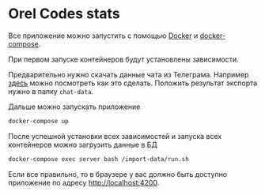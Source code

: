 # Orel Codes stats

Все приложение можно запустить с помощью [Docker](https://docs.docker.com/install/) и [docker-compose](https://docs.docker.com/compose/).

При первом запуске контейнеров будут установлены зависимости.

Предварительно нужно скачать данные чата из Телеграма. Например [здесь](https://winaero.com/blog/export-chat-history-file-telegram-desktop/) можно посмотреть как это сделать.
Положить результат экспорта нужно в папку `chat-data`.

Дальше можно запускать приложение

```bash
docker-compose up
```

После успешной установки всех зависимостей и запуска всех контейнеров можно загрузить данные в БД

```bash
docker-compose exec server bash /import-data/run.sh
```

Если все правильно, то в браузере у вас должно быть доступно приложение по адресу [http://localhost:4200](http://localhost:4200).
